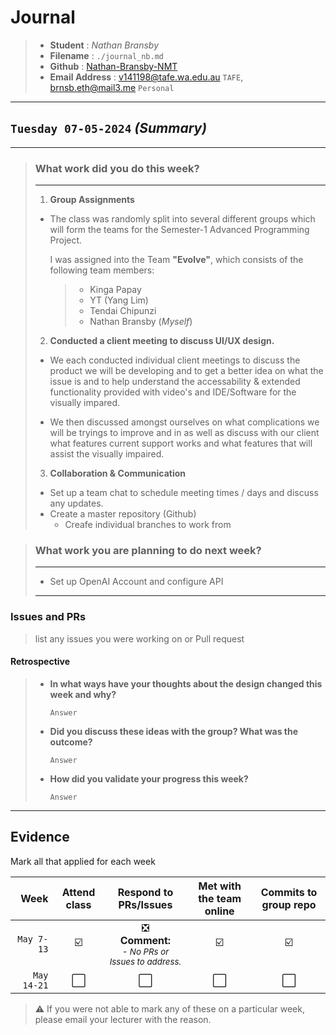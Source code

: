 # Journal 

> - **Student**       : _Nathan Bransby_
> - **Filename**      : ```./journal_nb.md```
> - **Github**        : [Nathan-Bransby-NMT](https://github.com/Nathan-Bransby-NMT)
> - **Email Address** : v141198@tafe.wa.edu.au ``TAFE``, [brnsb.eth@mail3.me](https://mail3.me/brnsb.eth) ``Personal``

---

## ``Tuesday 07-05-2024`` _(Summary)_
---

> ### **What work did you do this week?**
> ---
> 
> 1. **Group Assignments**
>   - The class was randomly split into several different groups which will form the teams for the Semester-1 Advanced Programming Project.
>
>     I was assigned into the Team **"Evolve"**, which consists of the following team members: 
>     > - Kinga Papay
>     > - YT (Yang Lim)
>     > - Tendai Chipunzi
>     > - Nathan Bransby (_Myself_)
>
> 2. **Conducted a client meeting to discuss UI/UX design.**
>   - We each conducted individual client meetings to discuss the product we will be developing and to get a better idea on what the issue is and to help understand the accessability & extended functionality provided with video's and IDE/Software for the visually impared.
>     
>   - We then discussed amongst ourselves on what complications we will be tryings to improve and in as well as discuss with our client what features current support works and what features that will assist the visually impaired.
> 
> 3. **Collaboration & Communication**
>   - Set up a team chat to schedule meeting times / days and discuss any updates.
>   - Create a master repository (Github)
>     - Creafe individual branches to work from

> ### **What work you are planning to do next week?**
> ---
> - Set up OpenAI Account and configure API
>
> ---

### Issues and PRs
> list any issues you were working on or Pull request

#### Retrospective
> - **In what ways have your thoughts about the design changed this week and why?**
>   
>       Answer
>   
> - **Did you discuss these ideas with the group? What was the outcome?**
> 
>       Answer
>   
> - **How did you validate your progress this week?**
> 
>       Answer

---

## Evidence
Mark all that applied for each week

|     Week | Attend class | Respond to PRs/Issues | Met with the team online | Commits to group repo |
|---------:|:------------:|:---------------------:|:------------------------:|:---------------------:|
|`May 7-13` | ☑️ | ❎  <br> **Comment:**<br> <sub><i>- No PRs or Issues to address.</i></sub> | ☑️ | ☑️ |
|`May 14-21`| ⬜ | ⬜ | ⬜ | ⬜ |
> :warning: If you were not able to mark any of these on a particular week, please email your lecturer with the reason.

